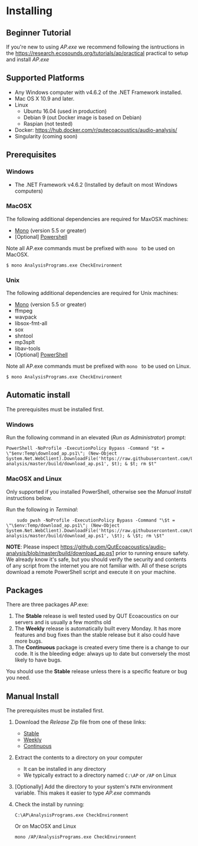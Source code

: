 # Installing

## Beginner Tutorial

If you're new to using _AP.exe_ we recommend following the isntructions
in the <https://research.ecosounds.org/tutorials/ap/practical> practical
to setup and install _AP.exe_

## Supported Platforms

- Any Windows computer with v4.6.2 of the .NET Framework installed.
- Mac OS X 10.9 and later.
- Linux
    - Ubuntu 16.04 (used in production)
    - Debian 9 (out Docker image is based on Debian)
    - Raspian (not tested)
- Docker: <https://hub.docker.com/r/qutecoacoustics/audio-analysis/>
- Singularity (coming soon)


## Prerequisites

### Windows

- The .NET Framework v4.6.2 (Installed by default on most Windows computers)

### MacOSX

The following additional dependencies are required for MaxOSX machines:

- [Mono](https://www.mono-project.com/download/stable/#download-mac) (version 5.5 or greater)
- [Optional] [Powershell](https://docs.microsoft.com/en-us/powershell/scripting/setup/installing-powershell-core-on-macos?view=powershell-6)

Note all AP.exe commands must be prefixed with `mono ` to be used on MacOSX.

```
$ mono AnalysisPrograms.exe CheckEnvironment
```


### Unix

The following additional dependencies are required for Unix machines:

- [Mono]( https://www.mono-project.com/download/stable/#download-lin) (version 5.5 or greater)
- ffmpeg
- wavpack
- libsox-fmt-all
- sox
- shntool
- mp3splt
- libav-tools
- [Optional] [PowerShell](https://docs.microsoft.com/en-us/powershell/scripting/setup/installing-powershell-core-on-linux?view=powershell-6)

Note all AP.exe commands must be prefixed with `mono ` to be used on Linux.

```
$ mono AnalysisPrograms.exe CheckEnvironment
```

## Automatic install

The prerequisites must be installed first.

### Windows

Run the following command in an elevated (_Run as Administrator_) prompt:

```
PowerShell -NoProfile -ExecutionPolicy Bypass -Command "$t = \"$env:Temp\download_ap.ps1\"; (New-Object System.Net.WebClient).DownloadFile('https://raw.githubusercontent.com/QutEcoacoustics/audio-analysis/master/build/download_ap.ps1', $t); & $t; rm $t"
```

### MacOSX and Linux

Only supported if you installed PowerShell, otherwise see the _Manual Install_ 
instructions below.  

Run the following in _Terminal_:

```
    sudo pwsh -NoProfile -ExecutionPolicy Bypass -Command "\$t = \"\$env:Temp/download_ap.ps1\"; (New-Object System.Net.WebClient).DownloadFile('https://raw.githubusercontent.com/QutEcoacoustics/audio-analysis/master/build/download_ap.ps1', \$t); & \$t; rm \$t"
```

**NOTE**: Please inspect
https://github.com/QutEcoacoustics/audio-analysis/blob/master/build/download_ap.ps1
prior to running ensure safety. We already know it's safe, but you should verify
the security and contents of any script from the internet you are not familiar
with. All of these scripts download a remote PowerShell script and execute it on
your machine.

## Packages

There are three packages AP.exe:

1. The **Stable** release is well tested used by QUT Ecoacoustics on our servers
    and is usually a few months old
2. The **Weekly** release is automatically built every Monday. It has more
    features and bug fixes than the stable release but it also could have more
    bugs.
3. The **Continuous** package is created every time there is a change to our
    code. It is the bleeding edge:  always up to date but conversely the most
    likely to have bugs.

You should use the **Stable** release unless there is a specific feature or bug
you need.

## Manual Install

The prerequisites must be installed first.

1. Download the _Release_ Zip file from one of these links:
    - [Stable](https://github.com/QutEcoacoustics/audio-analysis/releases/latest)
    - [Weekly](https://github.com/QutEcoacoustics/audio-analysis/releases)
    - [Continuous](https://ci.appveyor.com/project/QUTEcoacousticsResearchGroup/audio-analysis/build/artifacts)
1. Extract the contents to a directory on your computer
    - It can be installed in any directory
    - We typically extract to a directory named `C:\AP` or `/AP` on Linux
1. [Optionally] Add the directory to your system's `PATH` environment variable. 
This makes it easier to type _AP.exe_ commands
1. Check the install by running:

    ```
    C:\AP\AnalysisPrograms.exe CheckEnvironment
    ```
    Or on MacOSX and Linux

    ```
    mono /AP/AnalysisPrograms.exe CheckEnvironment
    ```







